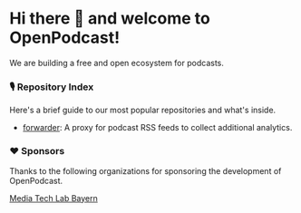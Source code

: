 # Hi there 👋 and welcome to OpenPodcast! 

We are building a free and open ecosystem for podcasts.

### 🎙️ Repository Index

Here's a brief guide to our most popular repositories and what's inside.

- [forwarder](https://github.com/openpodcast/forwarder): A proxy for podcast RSS feeds to collect additional analytics.

### ❤️ Sponsors

Thanks to the following organizations for sponsoring the development of OpenPodcast.

<a href="https://www.media-lab.de">
    Media Tech Lab Bayern
</a>
